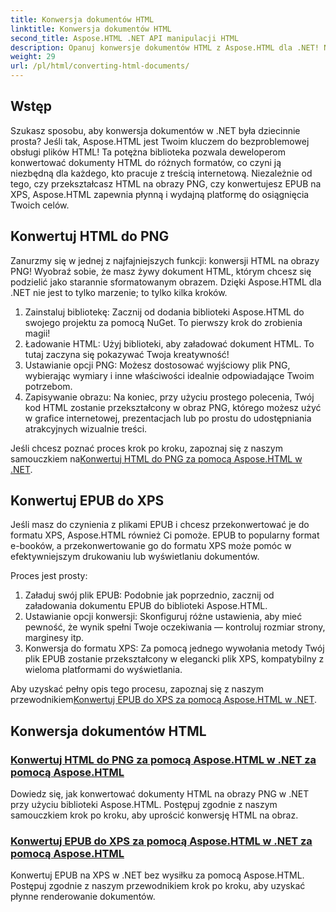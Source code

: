 ```yaml
---
title: Konwersja dokumentów HTML
linktitle: Konwersja dokumentów HTML
second_title: Aspose.HTML .NET API manipulacji HTML
description: Opanuj konwersje dokumentów HTML z Aspose.HTML dla .NET! Naucz się bez wysiłku konwertować HTML do PNG i EPUB do XPS dzięki naszym łatwym przewodnikom.
weight: 29
url: /pl/html/converting-html-documents/
---
```

## Wstęp
Szukasz sposobu, aby konwersja dokumentów w .NET była dziecinnie prosta? Jeśli tak, Aspose.HTML jest Twoim kluczem do bezproblemowej obsługi plików HTML! Ta potężna biblioteka pozwala deweloperom konwertować dokumenty HTML do różnych formatów, co czyni ją niezbędną dla każdego, kto pracuje z treścią internetową. Niezależnie od tego, czy przekształcasz HTML na obrazy PNG, czy konwertujesz EPUB na XPS, Aspose.HTML zapewnia płynną i wydajną platformę do osiągnięcia Twoich celów.

## Konwertuj HTML do PNG
Zanurzmy się w jednej z najfajniejszych funkcji: konwersji HTML na obrazy PNG! Wyobraź sobie, że masz żywy dokument HTML, którym chcesz się podzielić jako starannie sformatowanym obrazem. Dzięki Aspose.HTML dla .NET nie jest to tylko marzenie; to tylko kilka kroków. 

1. Zainstaluj bibliotekę: Zacznij od dodania biblioteki Aspose.HTML do swojego projektu za pomocą NuGet. To pierwszy krok do zrobienia magii!
2. Ładowanie HTML: Użyj biblioteki, aby załadować dokument HTML. To tutaj zaczyna się pokazywać Twoja kreatywność!
3. Ustawianie opcji PNG: Możesz dostosować wyjściowy plik PNG, wybierając wymiary i inne właściwości idealnie odpowiadające Twoim potrzebom.
4. Zapisywanie obrazu: Na koniec, przy użyciu prostego polecenia, Twój kod HTML zostanie przekształcony w obraz PNG, którego możesz użyć w grafice internetowej, prezentacjach lub po prostu do udostępniania atrakcyjnych wizualnie treści.

 Jeśli chcesz poznać proces krok po kroku, zapoznaj się z naszym samouczkiem na[Konwertuj HTML do PNG za pomocą Aspose.HTML w .NET](./convert-html-as-png/). 

## Konwertuj EPUB do XPS
Jeśli masz do czynienia z plikami EPUB i chcesz przekonwertować je do formatu XPS, Aspose.HTML również Ci pomoże. EPUB to popularny format e-booków, a przekonwertowanie go do formatu XPS może pomóc w efektywniejszym drukowaniu lub wyświetlaniu dokumentów.

Proces jest prosty:

1. Załaduj swój plik EPUB: Podobnie jak poprzednio, zacznij od załadowania dokumentu EPUB do biblioteki Aspose.HTML.
2. Ustawianie opcji konwersji: Skonfiguruj różne ustawienia, aby mieć pewność, że wynik spełni Twoje oczekiwania — kontroluj rozmiar strony, marginesy itp.
3. Konwersja do formatu XPS: Za pomocą jednego wywołania metody Twój plik EPUB zostanie przekształcony w elegancki plik XPS, kompatybilny z wieloma platformami do wyświetlania.

 Aby uzyskać pełny opis tego procesu, zapoznaj się z naszym przewodnikiem[Konwertuj EPUB do XPS za pomocą Aspose.HTML w .NET](./convert-epub-as-xps/). 

## Konwersja dokumentów HTML
### [Konwertuj HTML do PNG za pomocą Aspose.HTML w .NET za pomocą Aspose.HTML](./convert-html-as-png/)
Dowiedz się, jak konwertować dokumenty HTML na obrazy PNG w .NET przy użyciu biblioteki Aspose.HTML. Postępuj zgodnie z naszym samouczkiem krok po kroku, aby uprościć konwersję HTML na obraz.
### [Konwertuj EPUB do XPS za pomocą Aspose.HTML w .NET za pomocą Aspose.HTML](./convert-epub-as-xps/)
Konwertuj EPUB na XPS w .NET bez wysiłku za pomocą Aspose.HTML. Postępuj zgodnie z naszym przewodnikiem krok po kroku, aby uzyskać płynne renderowanie dokumentów.